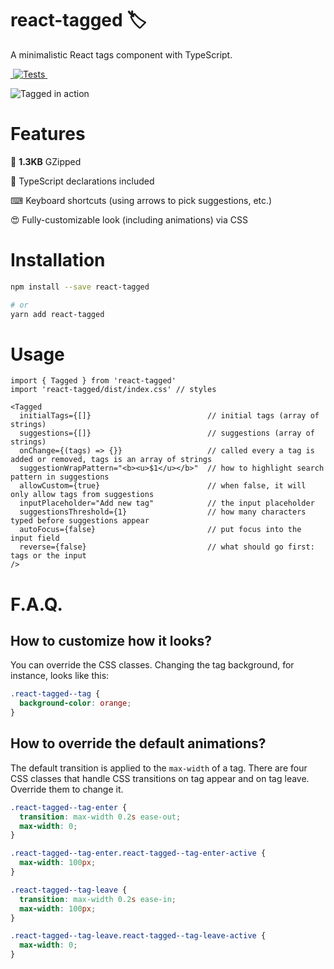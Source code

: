 # react-tagged 🏷️

A minimalistic React tags component with TypeScript.

<a href="https://bundlephobia.com/result?p=react-tagged@latest" target="\_parent">
  <img alt="" src="https://badgen.net/bundlephobia/minzip/react-tagged@latest" />
  </a>
<a href="https://github.com/hiquest/react-tagged/actions?query=workflow%3ATests" target="\_parent">
  <img alt="Tests" src="https://github.com/hiquest/react-tagged/workflows/Tests/badge.svg" />
</a>
<a href="https://twitter.com/janis_t" target="\_parent">
  <img alt="" src="https://img.shields.io/twitter/follow/janis_t.svg?style=social&label=Follow" />
</a>

![Tagged in action](preview.gif)

# Features

💾 **1.3KB** GZipped

🔋 TypeScript declarations included

⌨ Keyboard shortcuts (using arrows to pick suggestions, etc.)

😍 Fully-customizable look (including animations) via CSS

# Installation

```bash
npm install --save react-tagged

# or
yarn add react-tagged
```

# Usage

```tsx
import { Tagged } from 'react-tagged'
import 'react-tagged/dist/index.css' // styles

<Tagged
  initialTags={[]}                          // initial tags (array of strings)
  suggestions={[]}                          // suggestions (array of strings)
  onChange={(tags) => {}}                   // called every a tag is added or removed, tags is an array of strings
  suggestionWrapPattern="<b><u>$1</u></b>"  // how to highlight search pattern in suggestions
  allowCustom={true}                        // when false, it will only allow tags from suggestions
  inputPlaceholder="Add new tag"            // the input placeholder
  suggestionsThreshold={1}                  // how many characters typed before suggestions appear
  autoFocus={false}                         // put focus into the input field
  reverse={false}                           // what should go first: tags or the input
/>
```

# F.A.Q.

## How to customize how it looks?

You can override the CSS classes. Changing the tag background, for instance, looks like this:

```css
.react-tagged--tag {
  background-color: orange;
}
```

## How to override the default animations?

The default transition is applied to the `max-width` of a tag. There are four CSS classes that handle CSS transitions on tag appear and on tag leave. Override them to change it.

```css
.react-tagged--tag-enter {
  transition: max-width 0.2s ease-out;
  max-width: 0;
}

.react-tagged--tag-enter.react-tagged--tag-enter-active {
  max-width: 100px;
}

.react-tagged--tag-leave {
  transition: max-width 0.2s ease-in;
  max-width: 100px;
}

.react-tagged--tag-leave.react-tagged--tag-leave-active {
  max-width: 0;
}
```
